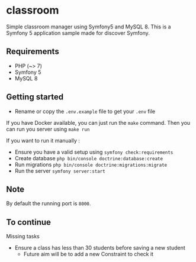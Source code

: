 # classroom
Simple classroom manager using Symfony5 and MySQL 8. This is a Symfony 5 application sample made for discover Symfony.

## Requirements
* PHP (~> 7)
* Symfony 5
* MySQL 8

## Getting started 

* Rename or copy the `.env.example` file to get your `.env` file

If you have Docker available, you can just run the `make` command. Then you can run you server using `make run`

If you want to run it manually :

* Ensure you have a valid setup using `symfony check:requirements`
* Create database `php bin/console doctrine:database:create`
* Run migrations `php bin/console doctrine:migrations:migrate`
* Run the server `symfony server:start`

## Note
By default the running port is `8000`.

## To continue

Missing tasks
* Ensure a class has less than 30 students before saving a new student
    * Future aim will be to add a new Constraint to check it
